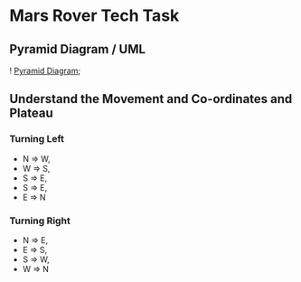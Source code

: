 # Mars Rover Tech Task 
## Pyramid Diagram / UML
! [Pyramid Diagram](./media/Pryamid%20Diagram-Mars%20Rover.pdf);


## Understand the Movement and Co-ordinates and Plateau
### Turning Left      
- N => W,
- W => S,
- S => E,
- S => E,
- E => N

### Turning Right
- N => E,
- E => S,
- S => W,
- W => N



